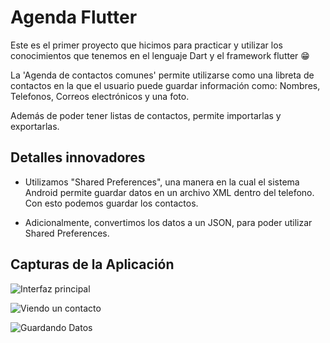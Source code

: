 # Agenda Flutter
Este es el primer proyecto que hicimos para practicar y utilizar los conocimientos que tenemos en el lenguaje Dart y el framework flutter 😁

La 'Agenda de contactos comunes' permite utilizarse como una libreta de contactos en la que el usuario puede guardar información como: Nombres, Telefonos, Correos electrónicos y una foto.

Además de poder tener listas de contactos, permite importarlas y exportarlas.


## Detalles innovadores

- Utilizamos "Shared Preferences", una manera en la cual el sistema Android permite guardar datos en un archivo XML dentro del telefono. Con esto podemos guardar los contactos.

- Adicionalmente, convertimos los datos a un JSON, para poder utilizar Shared Preferences.

## Capturas de la Aplicación

![Interfaz principal](https://drive.google.com/file/d/1QAsckQoxbTcEdK8NdBEypbrUvMFM07vx/view?usp=sharing)

![Viendo un contacto](https://drive.google.com/file/d/1ej0HhZzJwXMqD4uDyC7YQVvuN8uNJUEi/view?usp=sharing)

![Guardando Datos](https://drive.google.com/file/d/1BkbFjIb81M5moBz1e741wbES6wDzgxoF/view?usp=sharing)


